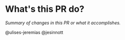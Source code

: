 # What's this PR do?

_Summary of changes in this PR or what it accomplishes._

@ulises-jeremias @jesinnott
